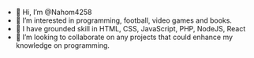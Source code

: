- 👋 Hi, I’m @Nahom4258
- 👀 I’m interested in programming, football, video games and books.
- 🌱 I have grounded skill in HTML, CSS, JavaScript, PHP, NodeJS, React
- 💞️ I’m looking to collaborate on any projects that could enhance my knowledge on programming.

<!---
Nahom4258/Nahom4258 is a ✨ special ✨ repository because its `README.md` (this file) appears on your GitHub profile.
You can click the Preview link to take a look at your changes.
--->

